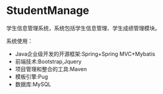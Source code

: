 # StudentManage
学生信息管理系统，系统包括学生信息管理、学生成绩管理模块。

系统使用：
- Java企业级开发的开源框架:Spring+Spring MVC+Mybatis
- 前端技术:Bootstrap,Jquery
- 项目管理和整合的工具:Maven
- 模板引擎:Pug
- 数据库:MySQL
